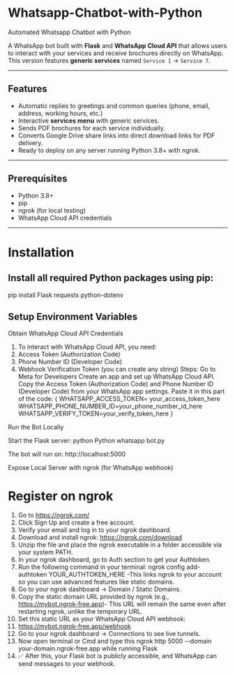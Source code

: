 # Whatsapp-Chatbot-with-Python
Automated Whatsapp Chatbot with Python 

A WhatsApp bot built with **Flask** and **WhatsApp Cloud API** that allows users to interact with your services and receive brochures directly on WhatsApp. This version features **generic services** named `Service 1` → `Service 7`.

---

## Features

- Automatic replies to greetings and common queries (phone, email, address, working hours, etc.)
- Interactive **services menu** with generic services.
- Sends PDF brochures for each service individually.
- Converts Google Drive share links into direct download links for PDF delivery.
- Ready to deploy on any server running Python 3.8+ with ngrok.
---

## Prerequisites

- Python 3.8+
- pip
- ngrok (for local testing)
- WhatsApp Cloud API credentials

---
# Installation 

## Install all required Python packages using pip:
pip install Flask requests python-dotenv

## Setup Environment Variables

Obtain WhatsApp Cloud API Credentials
1. To interact with WhatsApp Cloud API, you need:
2. Access Token (Authorization Code)
3. Phone Number ID (Developer Code)
4. Webhook Verification Token (you can create any string)
Steps:
Go to Meta for Developers
Create an app and set up WhatsApp Cloud API.
Copy the Access Token (Authorization Code) and Phone Number ID (Developer Code) from your WhatsApp app settings.
Paste it in this part of the code: 
{
WHATSAPP_ACCESS_TOKEN= your_access_token_here
WHATSAPP_PHONE_NUMBER_ID=your_phone_number_id_here
WHATSAPP_VERIFY_TOKEN=your_verify_token_here
}

Run the Bot Locally

Start the Flask server:
python Python whatsapp bot.py

The bot will run on:
http://localhost:5000

Expose Local Server with ngrok (for WhatsApp webhook)

# Register on ngrok

1. Go to https://ngrok.com/
2. Click Sign Up and create a free account.
3. Verify your email and log in to your ngrok dashboard.
4. Download and install ngrok: https://ngrok.com/download
5. Unzip the file and place the ngrok executable in a folder accessible via your system PATH.
6. In your ngrok dashboard, go to Auth section to get your Authtoken.
7. Run the following command in your terminal: ngrok config add-authtoken YOUR_AUTHTOKEN_HERE -This links ngrok to your account so you can use advanced features like static domains.
8. Go to your ngrok dashboard → Domain / Static Domains.
9. Copy the static domain URL provided by ngrok (e.g., https://mybot.ngrok-free.app)- This URL will remain the same even after restarting ngrok, unlike the temporary URL.
10. Set this static URL as your WhatsApp Cloud API webhook:
11. https://mybot.ngrok-free.app/webhook
12. Go to your ngrok dashboard → Connections to see live tunnels.
13. Now open terminal or Cmd and type this ngrok http 5000 --domain your-domain.ngrok-free.app while running Flask
14. ✅ After this, your Flask bot is publicly accessible, and WhatsApp can send messages to your webhook.



